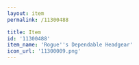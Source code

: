 ```yaml
---
layout: item
permalink: /11300488

title: Item
id: '11300488'
item_name: 'Rogue''s Dependable Headgear'
icon_url: '11300009.png'
---
```

